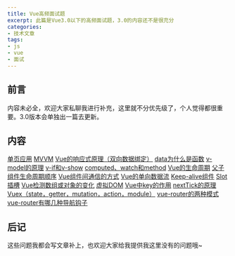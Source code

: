 ```yaml
---
title: Vue高频面试题
excerpt: 此篇是Vue3.0以下的高频面试题，3.0的内容还不是很充分
categories:
- 技术文章
tags:
- js
- vue
- 面试
---
```


## 前言
内容未必全，欢迎大家私聊我进行补充，这里就不分优先级了，个人觉得都很重要。3.0版本会单独出一篇去更新。

## 内容
[单页应用]()
[MVVM]()
[Vue的响应式原理（双向数据绑定）]()
[data为什么是函数]()
[v-model的原理]()
[v-if和v-show]()
[computed、watch和method]()
[Vue的生命周期]()
[父子组件生命周期顺序]()
[Vue组件间通信的方式]()
[Vue的单向数据流]()
[Keep-alive组件]()
[Slot插槽]()
[Vue检测数组或对象的变化]()
[虚拟DOM](https://shuangxunian.gitee.io/2020/09/15/DOM/)
[Vue中key的作用]()
[nextTick的原理]()
[Vuex（state，getter，mutation，action，module）]()
[vue-router的两种模式]()
[vue-router有哪几种导航钩子]()

## 后记
这些问题我都会写文章补上，也欢迎大家给我提供我这里没有的问题哦~